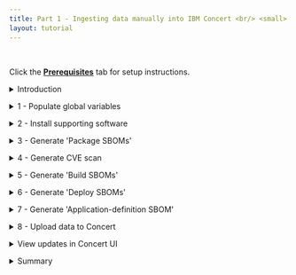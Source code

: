 ```yaml
---
title: Part 1 - Ingesting data manually into IBM Concert <br/> <small> <i> Tech Sales enablement </i> </small>
layout: tutorial
---
```


<span id="top"></span>

<br/> 

Click the [**Prerequisites**](prerequisites) tab for setup instructions.

<details markdown="1">

<summary>Introduction</summary>

In this video, we’ll show you how to ingest data into IBM Concert. 

The first part of the video will walk you through the manual process to help you understand the details of how Concert works. 

Let’s start with ingesting data manually into Concert. This is important for your understanding the different types of data and formats that Concert supports. 

For our demo, we’ll use the Quote of the Day application, which consists of 10 microservices. The final result will showcase a populated Concert Arena View with all the underlying components of the application and the prioritized CVEs.

Let’s get started.

<br/>

</details>

<p/>

<details markdown="1">

<summary>1 - Populate global variables</summary>

<inline-notification text="Line numbers may vary as helper scripts get updated."></inline-notification>

| **Terms** | **Screenshot** | **Description** |
| :--- | :--- | :--- |
| Line 51: <br/> **PLATFORM_ARCH** | <img src="images/1-1.png" width="700" /> | Placeholder |
| Line 58: <br/> **CONTAINERIZATION_PLATFORM** | <img src="images/1-2.png" width="700" /> | Placeholder |
| **Placeholder** | <img src="images/1-3.png" width="750" /> | Placeholder |
| Line 79: <br/> **DEMO_APP_NAME** | <img src="images/1-4.png" width="300" /> | Placeholder |
| Line 87: <br/> **DEMO_APP_CRITICALITY** | <img src="images/1-5.png" width="350" /> | Placeholder |
| Line 90: <br/> **DEMO_APP_REPOSITORY_URL** | <img src="images/1-6.png" width="350" /> | Placeholder | 
| Line 95: <br/> **DEMO_APP_VERSION** | <img src="images/1-7.png" width="350" /> | Placeholder |
| Line 98: <br/> **DEMO_APP_COMPONENT** | <img src="images/1-8.png" width="350" /> | Placeholder |
| Line 103: <br/> **DEMO_APP_REPO_NAME** | <img src="images/1-9.png" width="350" /> | Placeholder |
| Line 110: <br/> **DEMO_APP_SRC_REPO_URL** | <img src="images/1-10.png" width="800" /> | Placeholder |
| Line 116: <br/> **DEMO_APP_IMAGE_URL** | <img src="images/1-11.png" width="350" /> | Placeholder |
| Line 121: <br/> **DEMO_APP_IMAGE_TAG** | <img src="images/1-12.png" width="350" /> | Placeholder |
| Line 127: <br/> **DEMO_APP_REPOSITORY_BRANCH** | <img src="images/1-13.png" width="350" /> | Placeholder |
| Line 133: <br/> **DEMO_APP_ACCESS_POINTS** | <img src="images/1-14.png" width="600" /> | Placeholder |
| Line 138: <br/> **BUILD NUMBER** | <img src="images/1-15.png" width="350" /> | Placeholder |
| Line 145: <br/> **K8 PLATFORM** | <img src="images/1-16.png" width="350" /> | Placeholder |
| Line 164: <br/> **BUSINESS_NAME** | <img src="images/1-17.png" width="300" /> | Placeholder |
| Line 218: <br/> **CONCERT_INGESTION_ENDPOINT** | <img src="images/1-18.png" width="400" /> | Placeholder |
| Line 227: <br/> **CONCERT_INGESTION_USER** | <img src="images/1-19.png" width="450" /> | Placeholder |

With the helper scripts downloaded, we are now ready populate application environment variables needed by the Concert toolkit. 

We begin by opening the concert-pm-utils repo code we downloaded in the prerequisites section and open the global_environment_variables file. This file contains all the details of the demo qotd application and its environment.

<!-- <Show source code for install script> -->

At the top of the file is some information about the repository and script setup. 

The first thing we need to do is on line 51 where we define the operating system we’re working on. For Mac and Linux users, we set the value of the PLATFORM_ARCH property "linux/amd64".
<br/> <img src="images/1-1.png" width="1000" />

The next line to update is line 58, where we specify the container platform for building our images. You can choose either Docker or Podman. For this demo, we'll use Docker, so we’ll enter 1 in this field.
<br/> <img src="images/1-2.png" width="900" />

After that, we scroll down to the demo app section and give the application a name. 
<br/> <img src="images/1-3.png" width="1100" />

On line 79, we’ll name it "quote-of-the-day."
<br/> <img src="images/1-4.png" width="400" />

The next step is to define how critical this application is to our organization. We’ll use a scale from 1 to 5, with 1 being the least critical and 5 being the most. For this demo, we'll set the criticality to 4. The criticality rating plays a big role in how Concert calculates the risk score, so setting this value correctly is key to getting the most out of Concert’s prioritization recommendations.
<br/> <img src="images/1-5.png" width="450" />

Next, on line 91, we’ll list the URLs where the source code for the qotd application is stored. Our qotd application is set up as a polyrepo in GitLab, which means each microservice has its own repository. Since the qotd application has 10 microservices, we’ll enter 10 repository URLs in this variable.
<br/> <img src="images/1-6.png" width="450" />

Since we’re using the latest version of the application, we will set the next variable to "latest" on line 104.
<br/> <img src="images/1-7.png" width="400" />

Since this is a manual script with all the information being static, we need to populate the next variable with all the different microservices or components of the application on line 107. This is a positional array, so the order of the microservices listed here is important. For example, the first microservice corresponds to the first repository we listed earlier, and the same order will apply to the other variables below.
<br/> <img src="images/1-8.png" width="450" />

Next on line 122, we will list the names of the microservice repos in the same order as they are above.
<br/> <img src="images/1-9.png" width="450" />

Next, we’ll specify the folder where the source code for each microservice is located on your machine. We’ll use the relative path for this.
<br/> <img src="images/1-10.png" width="1200" />

Next, we’ll fill in the next variable with the URL for each of the images corresponding to the microservices listed above. As mentioned earlier, each microservice should have exactly one image.
<br/> <img src="images/1-11.png" width="400" />

Next, we’ll enter the tags for each image. For this exercise, we’ll be working with the latest images, so we’ll use the tag "latest."
<br/> <img src="images/1-12.png" width="400" />

Next, we’ll specify the branch for each of the repositories we listed earlier. For this exercise, we’ll be working with the "main" branch, so let’s enter "main" for each repository.
<br/> <img src="images/1-13.png" width="400" />

The next variable is a list of all the access points used by the microservices in this application. We’ll use an array of strings, with each element separated by a specific separator character. For each access point we will provide the name of the microservice it belongs to, the name of the environment the access point is on (for example, dev, qa, stage, prod), the name of the access point, the url of the access point, and most importantly, the visibility or exposure of the access point, either public or private. It’s useful to note that if no exposure parameter is provided, Concert will default it to public.

Each microservice can have multiple access points. For this exercise, we’ll fill line 204 with 23 access points.
<br/> <img src="images/1-14.png" width="750" />

The next few variables would normally be populated automatically in a CI/CD pipeline. However, for this exercise, we will manually set the build number to 56 on line 231. Then, we’ll set the Inventory build number to 9 on line 233 and the URN Prefix on line 235 to "urn:ibm:appmgmt"
<br/> <img src="images/1-15.png" width="400" />

Next, let’s fill in the next section with the details of the Kubernetes container used in this exercise.
<br/> <img src="images/1-16.png" width="450" />

Finally, let’s populate the variables on lines 257 to 260 with the company's contact information. This information is necessary for generating the Application Definition SBOM. For this exercise, we’ll use IBM’s information to fill these variables.
<br/> <img src="images/1-17.png" width="400" />

We’ve finished setting up our demo app. Now, let’s configure the system variables. The global_environment.variables file is already prepopulated with the information needed to download the toolkit and other supporting details. However, we still need to provide the information for the IBM Concert instance that we’ll be using in this exercise.

On line 322, enter the token obtained from your IBM Concert console. Keep "0000-0000-0000-0000" as the instance ID on line 320.
<br/> <img src="images/1-18.png" width="600" />

Now let’s fill in the information required to connect remotely to IBM Concert through its API. On line 312, populate the CONCERT_INGESTION_USER with any admin username; for this exercise, we’ll use "ibmconcert." Next, enter the password on line 314; we’ll use "ITZtemp42024". Then, on line 318, populate CONCERT_INGESTION_ENDPOINT with the full URL of the IBM Concert instance. 
<br/> <img src="images/1-19.png" width="600" />

**[Go to top](#top)**

<br/><br/>

</details>

<p/>

<details markdown="1">

<summary>2 - Install supporting software</summary>

With the environment variables populated, we can now install the software needed to run this demo. 

To install all supporting software, we run the install_supporting_software shell script. The script will install software like the IBM Concert toolkit, Grype, Docker, and many others needed for this demo.

Run the install_pre_reqs.sh shell script:

<code class="code-block"> ./install_pre_reqs.sh </code>

The shell script will install the following: <br/>

| **Software** | **Description** |
| :--- | :--- |
| **IBM Concert toolkit** | Framework required to generate SBOMs and interact with IBM Concert APIs |
| **grype** | Vulnerability scanner for container images and filesystems |
| **Syft** | Tool for generating SBOMs from container images and filesystems |
| **cdxgen** | Tool required to generate CycloneDX SBOMs for various programming languages |
| **Python3** and **pip3** | Essential for running Python scripts and managing Python packages |
| **Homebrew** | Package manager for macOS that simplifies the installation, updating and management of software and libraries |
| **Node.js** | Required to enable the execution of JavaScript code server-side and the development of scalable network applications |
| **nvm** | Enable you to manage multiple versions of Node.js, making it easy to switch between different versions for various projects and development environments |
| **rpm** | Needed for installing certain packages like Syft |
| **Gradle** | Open-source build automation tool that streamlines the building, testing and deployment of software projects with its flexible and powerful capabilities |
| **jq** | Lightweight and flexible command-line JSON processor, essential for parsing, manipulating and transforming JSON data |
| **Bazel** | Powerful build and test tool that automates the process of compiling and testing large codebases efficiently |
| **GitHub CLI** | Tool for managing GitHub repositories from the command line |
| **Docker** | Platform for running and deploying containers and applications |

<img src="images/2-1.png" width="800" />

**[Go to top](#top)**

<br/><br/>

</details>

<p/>

<details markdown="1">

<summary>3 - Generate 'Package SBOMs'</summary>

Now let’s walk through how to ingest SBOMs (Software Bill of Materials) and CVEs into IBM Concert.

This slide shows the two variations of SBOMs that IBM Concert ingests.
<br/> <img src="images/sboms.jpeg" width="800" />

On the left, we see that Concert ingests the industry standard cycloneDX SBOM generated by various tools like cycloneDX, Syft and CDXgen. These SBOMs are called Package SBOMs.

On the right, we see that Concert also ingests SBOMs that are specific to Concert. These SBOMs are extenstions of the cycloneDX format and are customized for Concert. These SBOMs are called ‘Concert-defined’ SBOMs.

The first SBOM file is the Package SBOM: which gets its name because Concert takes an inventory of what’s in the software packages. Concert ingests two types of package SBOMs, one that scans the the source code and the second that scans the images.

<!-- <show section in script where toolkit image is pulled> -->

We will use the IBM Concert Toolkit (v1.0.1) to generate both types of package SBOMs.

<img src="images/3-1.png" width="800" />

<!-- <show section in script where code scan is called> -->

The code scan command in the Concert toolkit uses CDXgen to analyze the codebase, identifying all software packages and dependencies.

<!-- <show section in script where image scan is called> -->

The image scan command uses Syft to analyze the containerized application image for vulnerabilities and compliance issues, ensuring the image is secure before deployment.

In both cases, the toolkit generates a JSON file in standard CycloneDX format.

To execute both tasks we will run the generate_package_sbom.sh shell script: <br/><br/> <code class="code-block"> ./generate_package_sbom.sh </code>

The output of this command will be an image-scan SBOM and a code-scan SBOM file for each microservice.

<!-- <show generated package SBOM files on the computer> -->

<img src="images/3-2.png" width="800" />

<img src="images/3-3.png" width="800" />

**[Go to top](#top)**

<br/><br/>

</details>

<p/>

<details markdown="1">

<summary>4 - Generate CVE scan</summary>

The next step involves using Grype to conduct a vulnerability scan by analyzing container images. We chose Grype for this demo because it’s open source, but customers will often use tools like Twistlock or Trivy.

<!-- <show script where Grype command is called and how it’s converting it to a format that Concert can accept> -->

This process is carried out by executing the generate_cve_csv_file.sh  shell script: <br/><br/> <code class="code-block"> ./generate_cve_csv_file.sh </code>

The output of this command will be a CVE file in CSV format for each microservice image in the application.

<!-- <show CVE scans generated on the computer> -->

<img src="images/4-1.png" width="800" />

Here we can see CVE scan files generated, one for every microservice image in our qotd application.

**[Go to top](#top)**

<br/><br/>

</details>

<p/>

<details markdown="1">

<summary>5 - Generate 'Build SBOMs'</summary>

For each individual microservice, provides an inventory of: <br/> 
• Associated images and their versions <br/> 
• Repositories and their branches

IBM concert ingests custom SBOM files called ConcertDef. These are an extension of the cycloneDX format. The three concert-defined SBOMs are called: Build, Deploy, and Application Definition.

Let’s start with the Build SBOM.

We will use the toolkit to generate the build SBOM file, which is a detailed inventory that includes information about the libraries, frameworks, tools, and other dependencies that were used to build the software application.

<!-- <show script where build-sbom command is called> -->

This process is carried out by executing the generate_build_sbom.sh shell script: <br/><br/> <code class="code-block"> ./generate_build_sbom.sh </code>

For each microservice image of the target application, a build SBOM  will be generated in the ./toolkit-data directory.

<!-- <show files in toolkit data directory> -->

<!-- <open one build sbom> -->

<img src="images/5-1.png" width="800" />

**[Go to top](#top)**

<br/><br/>

</details>

<p/>

<details markdown="1">

<summary>6 - Generate 'Deploy SBOMs'</summary>

For each combination of microservice and environment, provides an inventory of: <br/> 
• Access points <br/> 
• External dependencies

The next step involves using the toolkit to generate the deploy SBOM file where the public and private access points are defined. The deploy SBOM focuses on the software as it is actually deployed in a specific environment, including any environment-specific configurations or dependencies.

<!-- <show script where deploy-sbom command is called> -->

This process is carried out by executing the generate_deploy_sbom.sh shell script: <br/><br/> <code class="code-block"> ./generate_deploy_sbom.sh </code>

For each pair of microservice and environment defined for the target application, a deploy SBOM will be generated in the ./toolkit-data directory. 

<!-- <show toolkit-data directory where SBOMs are generated (14)> --> 

involves using the toolkit to generate the Application Definition SBOM file, which is a detailed record of all elements involved in the application, from its core components to external dependencies, configuration settings, and runtime environments.

<img src="images/6-1.png" width="800" />

**[Go to top](#top)**

<br/><br/>

</details>

<p/>

<details markdown="1">

<summary>7 - Generate 'Application-definition SBOM'</summary>

Defines the boundaries of an application, including the following underlying elements: <br/> 
• Microservices <br/> 
• Repositories <br/> 
• Images <br/> 
• Environments <br/> 
• Application criticality <br/> 
• Access points and their exposure levels

The last SBOM to be generated is the Application definition SBOM. This SBOM is where the  application criticality is defined. As mentioned earlier the application criticality plays a significant role in Concert’s calculation of risk prioritization and recommendations.

<!-- <show script where app-definition command is called> -->

This process is carried out by executing the generate_app_def.sh shell script: <br/><br/> <code class="code-block"> ./generate_app_def.sh </code>

Unlike the other SBOMs, the Application-definition SBOM is defined at the application level instead of the microservice level. This enables Concert to have an application-centric view and only one Application-definition SBOM is required for each application, regardless of how many microservices it has.

An Application-definition SBOM will be generated in the ./toolkit-data directory. 

<!-- <show toolkit-data directory where Application Definition SBOM is generated (1)> -->

<img src="images/7-1.png" width="800" />

**[Go to top](#top)**

<br/><br/>

</details>

<p/>

<details markdown="1">

<summary>8 - Upload data to Concert</summary>

The final step is to upload all the generated data into IBM Concert to make it accessible in the Concert UI. This can be done by executing the upload_data_concert.sh  shell script. 

<!-- <show script with upload details> -->

This utility script automates the process, allowing multiple Concert-supported files to be uploaded at once, eliminating the need for manual uploads: <br/><br/> <code class="code-block"> ./upload_data_concert.sh </code>

Alternatively, you can manually upload all relevant files from the ./toolkit-data directory to IBM Concert using the user interface, one by one.

<inline-notification text="Once all files are processed, they will be zipped and moved to the ./processed folder."></inline-notification>

**[Go to top](#top)**

<br/><br/>

</details>

<p/>

<details markdown="1">

<summary>View updates in Concert UI</summary>

We can now log in to Concert to view the uploaded data.

<!-- <show arena view> -->

<!-- <show dimensions view of vulnerability> -->

**[Go to top](#top)**

<br/><br/>

</details>

<p/>

<details markdown="1">

<summary>Summary</summary>

Placeholder

**[Go to top](#top)**

<br/><br/>

</details>